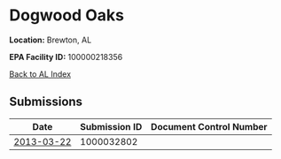 # Dogwood Oaks

**Location:** Brewton, AL

**EPA Facility ID:** 100000218356

[Back to AL Index](../../index.md)

## Submissions

| Date | Submission ID | Document Control Number |
|------|--------------|-------------------------|
| [2013-03-22](submissions/1000032802.md) | 1000032802 |  |
